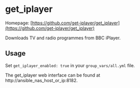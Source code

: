 # get_iplayer

Homepage: [https://github.com/get-iplayer/get_iplayer](https://github.com/get-iplayer/get_iplayer)

Downloads TV and radio programmes from BBC iPlayer.

## Usage

Set `get_iplayer_enabled: true` in your `group_vars/all.yml` file.

The get_iplayer web interface can be found at http://ansible_nas_host_or_ip:8182.
